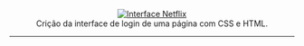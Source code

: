 <p align="center">
  <a href="file:///Documents/1-Sites/GitHub/login.html#">
    <img 
         src="[https://github.com/eng-juliane/login-netflix/blob/main/img/login-netflix.png](https://github.com/eng-juliane/login-pagina/blob/main/img/Captura%20de%20Tela%20(179).png)" 
         alt="Interface Netflix" 
    />
  </a>
  <br />
  Crição da interface de login de uma página com CSS e HTML.
</p>

<hr />
